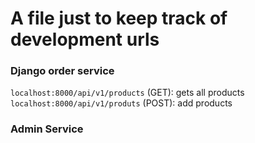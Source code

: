# A file just to keep track of development urls

### Django order service

`localhost:8000/api/v1/products` (GET): gets all products
`localhost:8000/api/v1/produts` (POST): add products

### Admin Service
